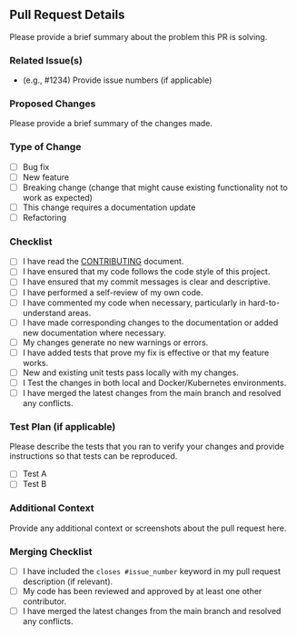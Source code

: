 ## Pull Request Details

Please provide a brief summary about the problem this PR is solving.

### Related Issue(s)

- (e.g., #1234) Provide issue numbers (if applicable)

### Proposed Changes

Please provide a brief summary of the changes made.

### Type of Change

- [ ] Bug fix
- [ ] New feature
- [ ] Breaking change (change that might cause existing functionality not to work as expected)
- [ ] This change requires a documentation update
- [ ] Refactoring

### Checklist

- [ ] I have read the [CONTRIBUTING](../CONTRIBUTING.md) document.
- [ ] I have ensured that my code follows the code style of this project.
- [ ] I have ensured that my commit messages is clear and descriptive.
- [ ] I have performed a self-review of my own code.
- [ ] I have commented my code when necessary, particularly in hard-to-understand areas.
- [ ] I have made corresponding changes to the documentation or added new documentation where necessary.
- [ ] My changes generate no new warnings or errors.
- [ ] I have added tests that prove my fix is effective or that my feature works.
- [ ] New and existing unit tests pass locally with my changes.
- [ ] I Test the changes in both local and Docker/Kubernetes environments.
- [ ] I have merged the latest changes from the main branch and resolved any conflicts.

### Test Plan (if applicable)

Please describe the tests that you ran to verify your changes and provide instructions so that tests can be reproduced.

- [ ] Test A
- [ ] Test B

### Additional Context

Provide any additional context or screenshots about the pull request here.

### Merging Checklist

- [ ] I have included the `closes #issue_number` keyword in my pull request description (if relevant).
- [ ] My code has been reviewed and approved by at least one other contributor.
- [ ] I have merged the latest changes from the main branch and resolved any conflicts.
